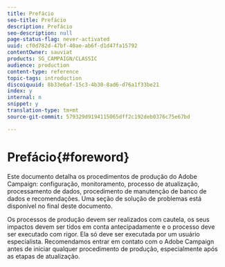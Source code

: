 ```yaml
---
title: Prefácio
seo-title: Prefácio
description: Prefácio
seo-description: null
page-status-flag: never-activated
uuid: cf0d782d-47bf-40ae-ab6f-d1d47fa15792
contentOwner: sauviat
products: SG_CAMPAIGN/CLASSIC
audience: production
content-type: reference
topic-tags: introduction
discoiquuid: 8b33e6af-15c3-4b30-8ad6-d76a1f33be21
index: y
internal: n
snippet: y
translation-type: tm+mt
source-git-commit: 579329d9194115065dff2c192deb0376c75e67bd

---
```



# Prefácio{#foreword}

Este documento detalha os procedimentos de produção do Adobe Campaign: configuração, monitoramento, processo de atualização, processamento de dados, procedimento de manutenção de banco de dados e recomendações. Uma seção de solução de problemas está disponível no final deste documento.

Os processos de produção devem ser realizados com cautela, os seus impactos devem ser tidos em conta antecipadamente e o processo deve ser executado com rigor. Ela só deve ser executada por um usuário especialista. Recomendamos entrar em contato com o Adobe Campaign antes de iniciar qualquer procedimento de produção, especialmente após as etapas de atualização.
